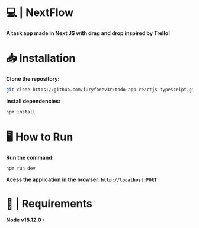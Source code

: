 # 💻 | NextFlow
**A task app made in Next JS with drag and drop inspired by Trello!**

# 📥 Installation
**Clone the repository:**
```bash
git clone https://github.com/furyforev3r/todo-app-reactjs-typescript.git
```
**Install dependencies:**
```bash
npm install
```
# 🖥️ How to Run
**Run the command:**
```bash
npm run dev
```
 **Acess the application in the browser: `http://localhost:PORT`**

# 📝 | Requirements
**Node v18.12.0+**
